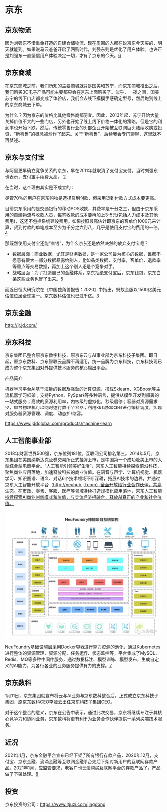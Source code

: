 # 京东

## 京东物流

因为刘强东不惜重金打造的自建仓储物流，现在周围的人都在说京东今天买的，明天就能到。如果说马云爸爸开启了网购时代，刘强东则是优化了用户体验。也许正是刘强东一直坚信用户体验决定一切，才有了京东的今天。[6]

## 京东商城

在京东商城之前，我们所知的主要商城就只是国美和苏宁，而京东商城推出之后，我们购买3C电子产品可能主要都只会在京东上面购买了。似乎，一夜之间，国美苏宁的线下门店都变成了体验店，我们会去线下摸摸手感确定型号，然后跑到线上的京东商城去下单。

为什么？因为京东的价格比其他零售商都便宜。因此，2013年起，苏宁开始大量关掉价值不大的一些门店，另外也开始了线上线下价格一体化的策略，但是它的利润率也开始下跌。然后，传统零售行业的头部企业开始被互联网巨头陆续收购或投资，“新零售”的概念被炒作了起来。关于“新零售”，后续我会专门聊聊，这里就不再赘述。

## 京东与支付宝

与阿里更早确立竞争关系的京东，早在2011年就取消了支付宝支付。当时刘强东也表示，支付宝手续费太高。 [2]

在当时，这个理由其实是不成立的：

尽管70%的用户在京东购物是选择货到付款，但采用货到付款方式成本要更高。

目前京东采用的是交通银行的移动POS收款，其费率是千分之三，但由于京东采用的自建物流与收款人员，每笔收款的成本要再加上3-5元(包括人力成本及其他费用)，这还不包括系统建设费用。如果按照最高估计即京东的客单价1000元来计算，货到付款的单笔成本至少为千分之六到八，几乎是使用支付宝的费用的一倍。[4]

那既然使用支付宝还能“省钱”，为什么京东还是依然决然的放弃支付宝呢？

- 数据层面：商业数据，尤其是财务数据，是一家公司最为核心的数据，谁都不愿意有很大一部分数据暴露给别人，比如品类数据，支付率，客单价，退款率等重点等交易数据，再加上这个别人还是个竞争对手。
- 战略层面：为了打造自己的金融体系，京东拒绝支付宝后，京东钱包，京东白条这些业务也冒了出来。[5]

而近日恒大研究院在《中国独角兽报告：2020》中指出，蚂蚁金服以1500亿美元估值位居全球第一。京东数科估值也已过千亿。[3]

## 京东金融

http://jr.jd.com/

## 京东科技

京东集团已整合原京东数字科技、原京东云与AI事业部为京东科技子集团。即日起，原京东数科、京东智联云品牌不再适用，统一品牌为京东科技，京东科技现已成为整个京东集团对外提供技术服务的核心输出平台。

产品简介

机器学习平台AI基于海量的数据及强劲的计算资源，搭载Sklearn、XGBoost等主流机器学习框架；支持Python、PySpark等多种语言，提供从模型开发到部署的一站式服务；高效的资源利用率，内核级的虚拟化，秒级启停；容器对资源需求少，单台物理机可以同时运行数千个容器；利用k8s对docker进行编排调度，实现对服务器资源管理、调度、动态扩/缩容。

https://www.jddglobal.com/products/machine-learn

## 人工智能事业部

2018年财富世界500强，京东位列181位，互联网公司排名第三。2014年5月，京东集团在美国纳斯达克证券交易所正式挂牌上市，是中国第一个成功赴美上市的大型综合型电商平台。“人工智能引领美好生活”，京东人工智能持续探索前沿科技，聚焦商业应用落地，加速释放科技的商业价值。在语音与声学、计算机视觉、机器学习、知识图谱、语义、对话6个技术领域不断深耕，拓展AI技术的边界，并通过京东人工智能开放平台（http://neuhub.jd.com）全面开放给行业合作伙伴，共赢生态。在市政、零售、客服、医疗等领域持续打造规模化应用落地，京东人工智能持续探索AI商业创新模式和价值，与实体经济相融合，释放AI真正的产业和社会价值。

![NeuFoundry平台架构图](../img/NeuFoundry.png)

NeuFoundry基础设施层采用Docker容器进行算力资源的池化，通过Kubernetes进行整体的资源管理、资源分配、任务运行、状态监控等，平台集成了MySQL、Redis、MQ等多种中间件服务，通过数据标注、模型训练、模型发布，生成自定义的AI能力，为各行各业的业务服务提供有力的支撑。[7]

## 京东数科

1月11日，京东集团就宣布将云与AI业务与京东数科整合后，正式成立京东科技子集团，原京东数科CEO李娅云出任京东科技子集团CEO。

对于这个整合的意义，京东在公告中表示，通过此次交易，京东将继续专注于其核心竞争力和协同业务，京东数科将更有利于为业务合作伙伴提供一系列尖端技术服务。


## 近况

2021年1月，京东金融平台宣布已经下架了所有银行存款产品，2020年12月，支付宝、京东金融、滴滴金融等互联网金融平台先后下架对新用户的互联网存款产品。2021年1月，应监管要求，老客户也无法购买互联网平台的存款产品了，产品做了下架处理。[8]

## 投资

京东投资的公司：https://www.itjuzi.com/jingdong

[1]: https://www.cnblogs.com/edisonchou/p/why_jiang_wei_da_ji_from_internet_industry.html
[2]: https://www.linkedin.com/news/story/%E7%BE%8E%E5%9B%A2%E4%B8%8E%E6%94%AF%E4%BB%98%E5%AE%9D%E5%88%86%E9%81%93%E6%89%AC%E9%95%B3-4900980/?originalSubdomain=cn
[3]: https://finance.sina.com.cn/money/bank/bank_hydt/2020-06-16/doc-iircuyvi8701006.shtml
[4]: http://tech.sina.com.cn/i/2011-08-25/23375981397.shtml
[5]: https://www.zhihu.com/question/410767563/answer/1373298846
[6]: http://www.woshipm.com/zhichang/807191.html
[7]: http://www.woshipm.com/ai/3320134.html
[8]: https://www.baike.com/wikiid/5026927798799303826?prd=mobile&view_id=whwnnpeel3400
